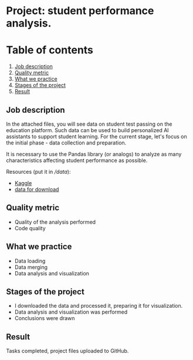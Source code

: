 # Project: student performance analysis.

# Table of contents
1. [Job description](https://github.com/drSever/drSever_data_science/tree/main/MIPT/01_project#Job-description)
2. [Quality metric](https://github.com/drSever/drSever_data_science/tree/main/MIPT/01_project#Quality-metric)
3. [What we practice](https://github.com/drSever/drSever_data_science/tree/main/MIPT/01_project#What-we-practice)
4. [Stages of the project](https://github.com/drSever/drSever_data_science/tree/main/MIPT/01_project#Stages-of-the-project)
5. [Result](https://github.com/drSever/drSever_data_science/tree/main/MIPT/01_project#Result)

## Job description

In the attached files, you will see data on student test passing on the education platform. Such data can be used to build personalized AI assistants to support student learning. For the current stage, let's focus on the initial phase - data collection and preparation.

It is necessary to use the Pandas library (or analogs) to analyze as many characteristics affecting student performance as possible.

Resources (put it in */data*):
- [Kaggle](https://www.kaggle.com/competitions/riiid-test-answer-prediction/data)
- [data for download](https://drive.google.com/drive/folders/1k0k3d-WO9kYqp0q9QG1WcmLn6mWWs0Zd?usp=sharing)

## Quality metric

- Quality of the analysis performed
- Code quality

## What we practice

- Data loading
- Data merging
- Data analysis and visualization

## Stages of the project

- I downloaded the data and processed it, preparing it for visualization. 
- Data analysis and visualization was performed
- Conclusions were drawn

## Result

Tasks completed, project files uploaded to GitHub. 


